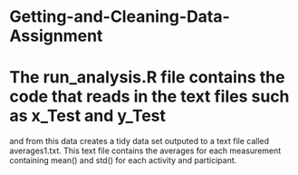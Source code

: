 # Getting-and-Cleaning-Data-Assignment
# The run_analysis.R file contains the code that reads in the text files such as x_Test and y_Test
and from this data creates a tidy data set outputed to a text file called averages1.txt.   This text file contains the averages for each measurement containing mean() and std() for each activity and participant.

